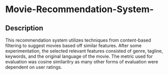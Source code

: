 # Movie-Recommendation-System-
## Description
This recommendation system utilizes techniques from content-based filtering to suggest movies based off similar features. After some experimentation, the selected relevant features consisted of genre, tagline, keywords, and the original language of the movie. The metric used for evaluation was cosine similaritry as many other forms of evaluation were dependent on user ratings. 
